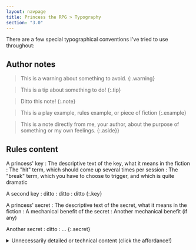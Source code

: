 ```yaml
---
layout: navpage
title: Princess the RPG > Typography
section: "3.0"
---
```


There are a few special typographical conventions I've tried to use throughout:

## Author notes

> This is a warning about something to avoid.
{:.warning}

> This is a tip about something to do!
{:.tip}

> Ditto this note!
{:.note}

> This is a play example, rules example, or piece of fiction
{:.example}

> This is a note directly from me, your author, about the purpose of something or my own feelings.
{:.aside}}

## Rules content

A princess' key
: The descriptive text of the key, what it means in the fiction
  : The "hit" term, which should come up several times per session
  : The "break" term, which you have to choose to trigger, and which is quite dramatic

A second key
: ditto
  : ditto
  : ditto
{:.key}

A princess' secret
: The descriptive text of the secret, what it means in the fiction
  : A mechanical benefit of the secret
  : Another mechanical benefit (if any)

Another secret
: ditto
  : ...
{:.secret}

<details><summary>Unnecessarily detailed or technical content (click the affordance!)</summary>

The technology I'm using has trouble with markdown inside details; this _should_ work, but mightn't.

| A table heading | A second table heading |
|---|---|
| Some table data | Some more table data |

Sometimes, definitions will be presented low protocol:

A term : Its definition or description
{:}

But at other times, you'll encounter them looking more like a table:

Another term : Its definition or description
A third term : Its definition or description
A fourth term
: Its definition or description

A fifth term
: You get the idea
{:.dtable}

</details>